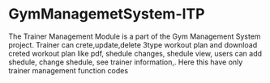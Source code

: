 # GymManagemetSystem-ITP
The Trainer Management Module is a part of the Gym Management System project. Trainer can crete,update,delete 3type workout plan and download creted workout plan like pdf, shedule changes, shedule view, users can add shedule, change shedule, see trainer information,.
Here this have only trainer management function codes
